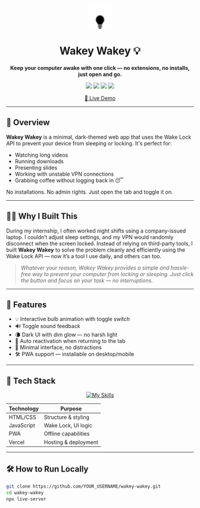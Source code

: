<div align="center">
  <img src="favicon/favicon-32x32.png" width="64" alt="Wakey Wakey Logo" />
  <h1>Wakey Wakey 💡</h1>
  <p><strong>Keep your computer awake with one click — no extensions, no installs, just open and go.</strong></p>

  <p>
    <img src="https://img.shields.io/badge/status-active-brightgreen?style=flat-square" />
    <img src="https://img.shields.io/badge/made_with-html_css_js-blue?style=flat-square&logo=javascript" />
    <img src="https://img.shields.io/badge/PWA-ready-orange?style=flat-square&logo=googlechrome" />
    <img src="https://img.shields.io/badge/license-MIT-lightgrey?style=flat-square" />
  </p>

  <a href="https://wakeywakey.vercel.app" target="_blank">
    🚀 Live Demo
  </a>
</div>

---

## 🌟 Overview

**Wakey Wakey** is a minimal, dark-themed web app that uses the Wake Lock API to prevent your device from sleeping or locking. It's perfect for:
- Watching long videos
- Running downloads
- Presenting slides
- Working with unstable VPN connections
- Grabbing coffee without logging back in 😴

No installations. No admin rights. Just open the tab and toggle it on.

---

## 👨‍💻 Why I Built This

During my internship, I often worked night shifts using a company-issued laptop. I couldn’t adjust sleep settings, and my VPN would randomly disconnect when the screen locked. Instead of relying on third-party tools, I built **Wakey Wakey** to solve the problem cleanly and efficiently using the Wake Lock API — now it’s a tool I use daily, and others can too.

> _Whatever your reason, Wakey Wakey provides a simple and hassle-free way to prevent your computer from locking or sleeping. Just click the button and focus on your task — no interruptions._

---

## 🧠 Features

- 💡 Interactive bulb animation with toggle switch  
- 🔊 Toggle sound feedback  
- 🌘 Dark UI with dim glow — no harsh light  
- 🔁 Auto reactivation when returning to the tab  
- 🧼 Minimal interface, no distractions  
- 🛠️ PWA support — installable on desktop/mobile  

---

## 🚀 Tech Stack

<p align="center">
  <a href="https://skillicons.dev">
    <img src="https://skillicons.dev/icons?i=html,css,js,vercel" alt="My Skills" />
  </a>
</p>

| Technology | Purpose               |
|------------|-----------------------|
| HTML/CSS   | Structure & styling   |
| JavaScript | Wake Lock, UI logic   |
| PWA        | Offline capabilities  |
| Vercel     | Hosting & deployment  |

---

## 🛠 How to Run Locally

```bash
git clone https://github.com/YOUR_USERNAME/wakey-wakey.git
cd wakey-wakey
npx live-server
